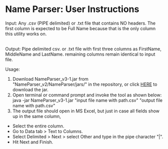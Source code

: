 # Name Parser: User Instructions

Input: Any .csv (PIPE delimited) or .txt file that contains NO headers. The first column is expected to be Full Name because that is the only column this utility works on. <br /><br />

Output: Pipe delimited csv. or .txt file with first three columns as FirstName, MiddleName and LastName. remaining columns remain identical to input file. <br />

Usage: <br />
1. Download NameParser_v3-1.jar from "NameParser_v2/NameParser/jars/" in the repository, or click <a href = "https://github.com/utsavc1606/NameParser_v2/tree/master/NameParser/jars">HERE</a> to download the jar. <br />
2. Open terminal or command prompt and invoke the tool as shown below: <br />
java -jar NameParser_v3-1.jar "input file name with path.csv" "output file name with path.csv" <br />
3. The output file should open in MS Excel, but just in case all fields show up in the same column, <br />
- Select the entire column.<br />
- Go to Data tab > Text to Columns.<br />
- Select Delimited > Next > select Other and type in the pipe character "|".<br />
- Hit Next and Finish.

	
	
	
